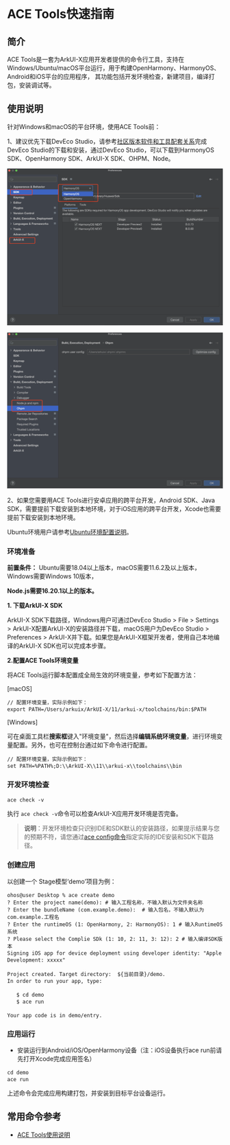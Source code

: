 # ACE Tools快速指南

## 简介

ACE Tools是一套为ArkUI-X应用开发者提供的命令行工具，支持在Windows/Ubuntu/macOS平台运行，用于构建OpenHarmony、HarmonyOS、Android和iOS平台的应用程序， 其功能包括开发环境检查，新建项目，编译打包，安装调试等。

## 使用说明

针对Windows和macOS的平台环境，使用ACE Tools前：

1、建议优先下载DevEco Studio，请参考[社区版本软件和工具配套关系](../../release-notes/ArkUI-X-v1.1.6-release.md#配套关系)完成DevEco Studio的下载和安装，通过DevEco Studio，可以下载到HarmonyOS SDK、OpenHarmony SDK、ArkUI-X SDK、OHPM、Node。

![image](figures/SDK_setting.png)

![image](figures/node_ohpm_setting.png)

2、如果您需要用ACE Tools进行安卓应用的跨平台开发，Android SDK、Java SDK，需要提前下载安装到本地环境，对于iOS应用的跨平台开发，Xcode也需要提前下载安装到本地环境。

Ubuntu环境用户请参考[Ubuntu环境配置说明](../tutorial/how-to-configure-dev-environment.md)。

### 环境准备

**前置条件：**  Ubuntu需要18.04以上版本，macOS需要11.6.2及以上版本，Windows需要Windows 10版本，

**Node.js需要16.20.1以上的版本。**

**1. 下载ArkUI-X SDK**

ArkUI-X SDK下载路径，Windows用户可通过DevEco Studio > File > Settings > ArkUI-X配置ArkUI-X的安装路径并下载，macOS用户为DevEco Studio > Preferences > ArkUI-X并下载。如果您是ArkUI-X框架开发者，使用自己本地编译的ArkUI-X SDK也可以完成本步骤。

**2.配置ACE Tools环境变量**

将ACE Tools运行脚本配置成全局生效的环境变量，参考如下配置方法：

[macOS]

```shell
// 配置环境变量，实际示例如下：
export PATH=/Users/arkuix/ArkUI-X/11/arkui-x/toolchains/bin:$PATH
```

[Windows]

可在桌面工具栏**搜索框**键入"环境变量"，然后选择**编辑系统环境变量**，进行环境变量配置。另外，也可在控制台通过如下命令进行配置。

```shell
// 配置环境变量，实际示例如下：
set PATH=%PATH%;D:\\ArkUI-X\\11\\arkui-x\\toolchains\\bin
```

### 开发环境检查

```shell
ace check -v
```

执行 `ace check -v`​ 命令可以检查ArkUI-X应用开发环境是否完备。

> **说明**：开发环境检查只识别IDE和SDK默认的安装路径，如果提示结果与您的预期不符，请您通过[ace config命令](https://gitee.com/arkui-x/cli#ace-config)指定实际的IDE安装和SDK下载路径。

### 创建应用

以创建一个 Stage模型‘demo’项目为例：

```shell
ohos@user Desktop % ace create demo
? Enter the project name(demo): # 输入工程名称，不输入默认为文件夹名称
? Enter the bundleName (com.example.demo):  # 输入包名，不输入默认为com.example.工程名
? Enter the runtimeOS (1: OpenHarmony, 2: HarmonyOS): 1 # 输入RuntimeOS系统
? Please select the Complie SDk (1: 10, 2: 11, 3: 12): 2 # 输入编译SDK版本
Signing iOS app for device deployment using developer identity: "Apple Development: xxxxx"

Project created. Target directory:  ${当前目录}/demo.
In order to run your app, type:

   $ cd demo
   $ ace run

Your app code is in demo/entry.
```

### 应用运行

* 安装运行到Android/iOS/OpenHarmony设备（注：iOS设备执行ace run前请先打开Xcode完成应用签名）

```shell
cd demo
ace run
```

上述命令会完成应用构建打包，并安装到目标平台设备运行。

## 常用命令参考

- [ACE Tools使用说明](https://gitee.com/arkui-x/cli/blob/master/README.md)

